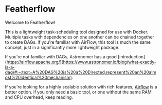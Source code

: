 # Featherflow

Welcome to Featherflow! 

This is a lightweight task-scheduling tool designed for use with Docker. Multiple tasks with dependencies on one another can be chained together to create DAGs. If you're familiar with AirFlow, this tool is much the same concept, just in a significantly more lightweight package. 

If you're not familiar with DAGs, Astronomer has a good [introduction](https://airflow.apache.org/](https://www.astronomer.io/blog/what-exactly-is-a-dag/#:~:text=A%20DAG%20is%20a%20Directed,represent%20an%20almost%20identical%20mechanism). 

If you're looking for a highly scalable solution with rich features, [Airflow](https://airflow.apache.org/) is a better option. If you only need a basic tool, or one without the same RAM and CPU overhead, keep reading. 
